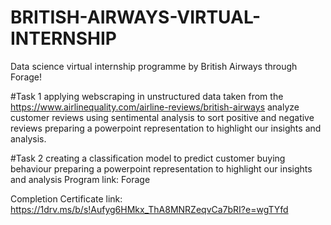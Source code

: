# BRITISH-AIRWAYS-VIRTUAL-INTERNSHIP

Data science virtual internship programme by British Airways through Forage!

#Task 1
applying webscraping in unstructured data taken from the https://www.airlinequality.com/airline-reviews/british-airways
analyze customer reviews using sentimental analysis to sort positive and negative reviews
preparing a powerpoint representation to highlight our insights and analysis.


#Task 2
creating a classification model to predict customer buying behaviour
preparing a powerpoint representation to highlight our insights and analysis
Program link: Forage

Completion Certificate link: https://1drv.ms/b/s!Aufyg6HMkx_ThA8MNRZeqvCa7bRI?e=wgTYfd
